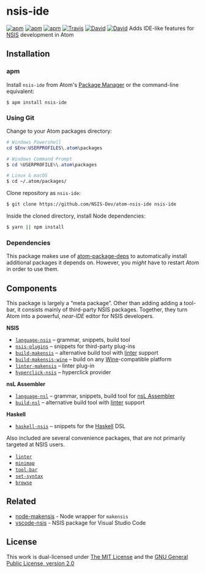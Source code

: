# nsis-ide

[![apm](https://img.shields.io/apm/l/nsis-ide.svg?style=flat-square)](https://atom.io/packages/nsis-ide)
[![apm](https://img.shields.io/apm/v/nsis-ide.svg?style=flat-square)](https://atom.io/packages/nsis-ide)
[![apm](https://img.shields.io/apm/dm/nsis-ide.svg?style=flat-square)](https://atom.io/packages/nsis-ide)
[![Travis](https://img.shields.io/travis/NSIS-Dev/atom-nsis-ide.svg?style=flat-square)](https://travis-ci.org/NSIS-Dev/atom-nsis-ide)
[![David](https://img.shields.io/david/NSIS-Dev/atom-nsis-ide.svg?style=flat-square)](https://david-dm.org/NSIS-Dev/atom-nsis-ide)
[![David](https://img.shields.io/david/dev/NSIS-Dev/atom-nsis-ide.svg?style=flat-square)](https://david-dm.org/NSIS-Dev/atom-nsis-ide?type=dev)
Adds IDE-like features for [NSIS](https://nsis.sourceforge.net) development in Atom

## Installation

### apm

Install `nsis-ide` from Atom's [Package Manager](http://flight-manual.atom.io/using-atom/sections/atom-packages/) or the command-line equivalent:

`$ apm install nsis-ide`

### Using Git

Change to your Atom packages directory:

```powershell
# Windows Powershell
cd $Env:USERPROFILES\.atom\packages

# Windows Command Prompt
$ cd %USERPROFILE%\.atom\packages
```

```bash
# Linux & macOS
$ cd ~/.atom/packages/
```

Clone repository as `nsis-ide`:

```bash
$ git clone https://github.com/NSIS-Dev/atom-nsis-ide nsis-ide
```

Inside the cloned directory, install Node dependencies:

```bash
$ yarn || npm install
```

### Dependencies

This package makes use of [atom-package-deps](https://github.com/steelbrain/package-deps) to automatically install additional packages it depends on. However, you *might* have to restart Atom in order to use them.

## Components

This package is largely a “meta package”. Other than adding adding a tool-bar, it consists mainly of third-party NSIS packages. Together, they turn Atom into a powerful, *near-IDE* editor for NSIS developers.

**NSIS**

* [`language-nsis`](https://atom.io/packages/language-nsis) – grammar, snippets, build tool
* [`nsis-plugins`](https://atom.io/packages/nsis-plugins) – snippets for third-party plug-ins
* [`build-makensis`](https://atom.io/packages/build-makensis) – alternative build tool with [linter](https://atom.io/packages/linter) support
* [`build-makensis-wine`](https://atom.io/packages/build-makensis-wine) – build on any [Wine](https://www.winehq.org/)-compatible platform
* [`linter-makensis`](https://atom.io/packages/linter-makensis) – linter plug-in
* [`hyperclick-nsis`](https://atom.io/packages/hyperclick-nsis) – hyperclick provider

**nsL Assembler**

* [`language-nsl`](https://atom.io/packages/language-nsl) – grammar, snippets, build tool for [nsL Assembler](https://github.com/NSIS-Dev/nsl-assembler)
* [`build-nsl`](https://atom.io/packages/build-nsl) – alternative build tool with [linter](https://atom.io/packages/linter) support

**Haskell**

* [`haskell-nsis`](https://atom.io/packages/haskell-nsis) – snippets for the [Haskell](https://hackage.haskell.org/package/nsis) DSL

Also included are several convenience packages, that are not primarily targeted at NSIS users.

* [`linter`](https://atom.io/packages/linter)
* [`minimap`](https://atom.io/packages/minimap)
* [`tool-bar`](https://atom.io/packages/tool-bar)
* [`set-syntax`](https://atom.io/packages/set-syntax)
* [`browse`](https://atom.io/packages/browse)

## Related

- [node-makensis](https://www.npmjs.com/package/makensis) - Node wrapper for `makensis`
- [vscode-nsis](https://marketplace.visualstudio.com/items?itemName=idleberg.nsis) - NSIS package for Visual Studio Code

## License

This work is dual-licensed under [The MIT License](https://opensource.org/licenses/MIT) and the [GNU General Public License, version 2.0](https://opensource.org/licenses/GPL-2.0)
